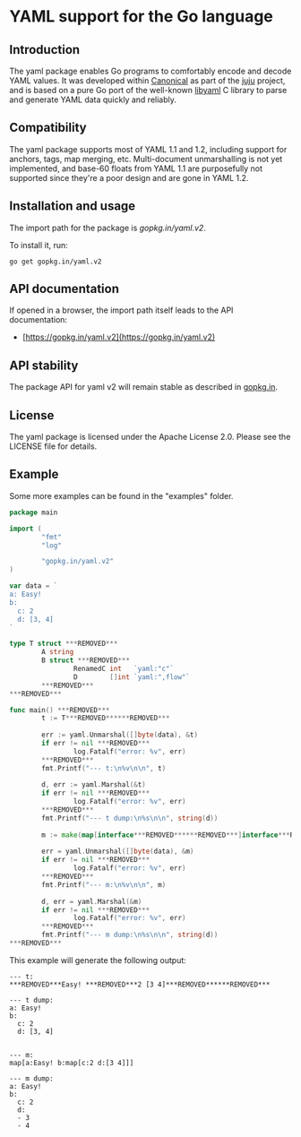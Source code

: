# YAML support for the Go language

Introduction
------------

The yaml package enables Go programs to comfortably encode and decode YAML
values. It was developed within [Canonical](https://www.canonical.com) as
part of the [juju](https://juju.ubuntu.com) project, and is based on a
pure Go port of the well-known [libyaml](http://pyyaml.org/wiki/LibYAML)
C library to parse and generate YAML data quickly and reliably.

Compatibility
-------------

The yaml package supports most of YAML 1.1 and 1.2, including support for
anchors, tags, map merging, etc. Multi-document unmarshalling is not yet
implemented, and base-60 floats from YAML 1.1 are purposefully not
supported since they're a poor design and are gone in YAML 1.2.

Installation and usage
----------------------

The import path for the package is *gopkg.in/yaml.v2*.

To install it, run:

    go get gopkg.in/yaml.v2

API documentation
-----------------

If opened in a browser, the import path itself leads to the API documentation:

  * [https://gopkg.in/yaml.v2](https://gopkg.in/yaml.v2)

API stability
-------------

The package API for yaml v2 will remain stable as described in [gopkg.in](https://gopkg.in).


License
-------

The yaml package is licensed under the Apache License 2.0. Please see the LICENSE file for details.


Example
-------

Some more examples can be found in the "examples" folder.

```Go
package main

import (
        "fmt"
        "log"

        "gopkg.in/yaml.v2"
)

var data = `
a: Easy!
b:
  c: 2
  d: [3, 4]
`

type T struct ***REMOVED***
        A string
        B struct ***REMOVED***
                RenamedC int   `yaml:"c"`
                D        []int `yaml:",flow"`
        ***REMOVED***
***REMOVED***

func main() ***REMOVED***
        t := T***REMOVED******REMOVED***
    
        err := yaml.Unmarshal([]byte(data), &t)
        if err != nil ***REMOVED***
                log.Fatalf("error: %v", err)
        ***REMOVED***
        fmt.Printf("--- t:\n%v\n\n", t)
    
        d, err := yaml.Marshal(&t)
        if err != nil ***REMOVED***
                log.Fatalf("error: %v", err)
        ***REMOVED***
        fmt.Printf("--- t dump:\n%s\n\n", string(d))
    
        m := make(map[interface***REMOVED******REMOVED***]interface***REMOVED******REMOVED***)
    
        err = yaml.Unmarshal([]byte(data), &m)
        if err != nil ***REMOVED***
                log.Fatalf("error: %v", err)
        ***REMOVED***
        fmt.Printf("--- m:\n%v\n\n", m)
    
        d, err = yaml.Marshal(&m)
        if err != nil ***REMOVED***
                log.Fatalf("error: %v", err)
        ***REMOVED***
        fmt.Printf("--- m dump:\n%s\n\n", string(d))
***REMOVED***
```

This example will generate the following output:

```
--- t:
***REMOVED***Easy! ***REMOVED***2 [3 4]***REMOVED******REMOVED***

--- t dump:
a: Easy!
b:
  c: 2
  d: [3, 4]


--- m:
map[a:Easy! b:map[c:2 d:[3 4]]]

--- m dump:
a: Easy!
b:
  c: 2
  d:
  - 3
  - 4
```

